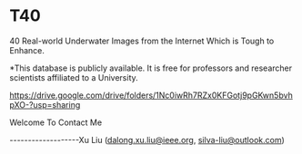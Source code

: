 # T40
40 Real-world Underwater Images from the Internet Which is Tough to Enhance.

*This database is publicly available. It is free for professors and researcher scientists affiliated to a University. 

https://drive.google.com/drive/folders/1Nc0iwRh7RZx0KFGotj9pGKwn5bvhpXO-?usp=sharing

Welcome To Contact Me

-------------------Xu Liu (dalong.xu.liu@ieee.org, silva-liu@outlook.com)
